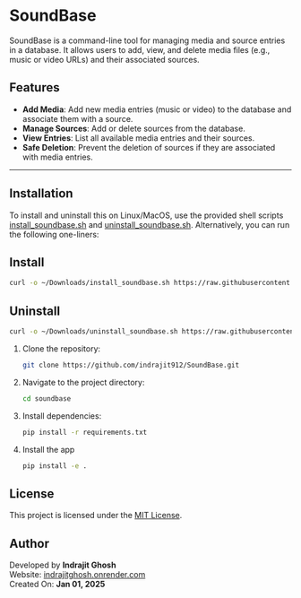# SoundBase

SoundBase is a command-line tool for managing media and source entries in a database. It allows users to add, view, and delete media files (e.g., music or video URLs) and their associated sources.

## Features

- **Add Media**: Add new media entries (music or video) to the database and associate them with a source.
- **Manage Sources**: Add or delete sources from the database.
- **View Entries**: List all available media entries and their sources.
- **Safe Deletion**: Prevent the deletion of sources if they are associated with media entries.

---

## Installation
To install and uninstall this on Linux/MacOS, use the provided shell scripts [install_soundbase.sh](./scripts/install_soundbase.sh) and [uninstall_soundbase.sh](./scripts/uninstall_soundbase.sh). Alternatively, you can run the following one-liners:
## Install
```bash
curl -o ~/Downloads/install_soundbase.sh https://raw.githubusercontent.com/indrajit912/SoundBase/master/scripts/install_soundbase.sh && chmod +x ~/Downloads/install_soundbase.sh && ~/Downloads/install_soundbase.sh
```

## Uninstall
```bash
curl -o ~/Downloads/uninstall_soundbase.sh https://raw.githubusercontent.com/indrajit912/SoundBase/master/scripts/uninstall_soundbase.sh && chmod +x ~/Downloads/uninstall_soundbase.sh && ~/Downloads/uninstall_soundbase.sh
```

1. Clone the repository:
    ```bash
    git clone https://github.com/indrajit912/SoundBase.git
    ```
2. Navigate to the project directory:
    ```bash
    cd soundbase
    ```
3. Install dependencies:
    ```bash
    pip install -r requirements.txt
    ```
4. Install the app
    ```bash
    pip install -e .
    ```

## License

This project is licensed under the [MIT License](/LICENSE).


## Author

Developed by **Indrajit Ghosh**  
Website: [indrajitghosh.onrender.com](https://indrajitghosh.onrender.com)  
Created On: **Jan 01, 2025**
